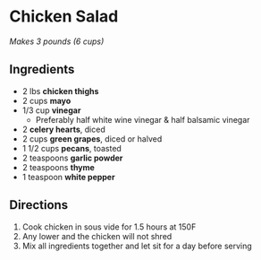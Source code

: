 # Chicken Salad

*Makes 3 pounds (6 cups)*

## Ingredients

* 2 lbs **chicken thighs**
* 2 cups **mayo**
* 1/3 cup **vinegar**
    * Preferably half white wine vinegar & half balsamic vinegar
* 2 **celery hearts**, diced
* 2 cups **green grapes**, diced or halved
* 1 1/2 cups **pecans**, toasted
* 2 teaspoons **garlic powder**
* 2 teaspoons **thyme**
* 1 teaspoon **white pepper**

## Directions

1. Cook chicken in sous vide for 1.5 hours at 150F
1. Any lower and the chicken will not shred
1. Mix all ingredients together and let sit for a day before serving
